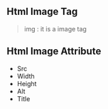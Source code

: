 ## Html Image Tag

> img : it is a image tag

## Html Image Attribute

* Src
* Width
* Height
* Alt
* Title